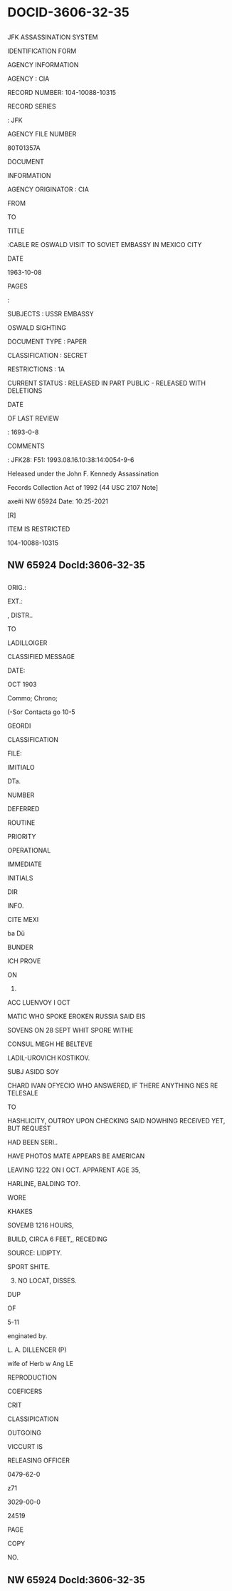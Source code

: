 # DOCID-3606-32-35

##
JFK ASSASSINATION SYSTEM

IDENTIFICATION FORM

AGENCY INFORMATION

AGENCY : CIA

RECORD NUMBER: 104-10088-10315

RECORD SERIES

: JFK

AGENCY FILE NUMBER

80T01357A

DOCUMENT

INFORMATION

AGENCY ORIGINATOR : CIA

FROM

TO

TITLE

:CABLE RE OSWALD VISIT TO SOVIET EMBASSY IN MEXICO CITY

DATE

1963-10-08

PAGES

:

SUBJECTS : USSR EMBASSY

OSWALD SIGHTING

DOCUMENT TYPE : PAPER

CLASSIFICATION : SECRET

RESTRICTIONS : 1A

CURRENT STATUS : RELEASED IN PART PUBLIC - RELEASED WITH DELETIONS

DATE

OF LAST REVIEW

: 1693-0-8

COMMENTS

: JFK28: F51: 1993.08.16.10:38:14:0054-9-6

Heleased under the John F. Kennedy Assassination

Fecords Collection Act of 1992 (44 USC 2107 Note]

axe#i NW 65924 Date: 10:25-2021

[R]

ITEM IS RESTRICTED

104-10088-10315

NW 65924 Docld:3606-32-35
---

##
ORIG.:

EXT.:

, DISTR..

TO

LADILLOIGER

CLASSIFIED MESSAGE

DATE:

OCT 1903

Commo; Chrono;

(-Sor Contacta go 10-5

GEORDI

CLASSIFICATION

FILE:

IMITIALO

DTa.

NUMBER

DEFERRED

ROUTINE

PRIORITY

OPERATIONAL

IMMEDIATE

INITIALS

DIR

INFO.

CITE MEXI

ba Dü

BUNDER

ICH PROVE

ON

1.

ACC LUENVOY I OCT

MATIC WHO SPOKE EROKEN RUSSIA SAID EIS

SOVENS ON 28 SEPT WHIT SPORE WITHE

CONSUL MEGH HE BELTEVE

LADIL-UROVICH KOSTIKOV.

SUBJ ASIDD SOY

CHARD IVAN OFYECIO WHO ANSWERED, IF THERE ANYTHING NES RE TELESALE

TO

HASHLICITY, OUTROY UPON CHECKING SAID NOWHING RECEIVED YET, BUT REQUEST

HAD BEEN SERI..

HAVE PHOTOS MATE APPEARS BE AMERICAN

LEAVING 1222 ON I OCT. APPARENT AGE 35,

HARLINE, BALDING TO?.

WORE

KHAKES

SOVEMB 1216 HOURS,

BUILD, CIRCA 6 FEET,, RECEDING

SOURCE: LIDIPTY.

SPORT SHITE.

3. NO LOCAT, DISSES.

DUP

OF

5-11

enginated by.

L. A. DILLENCER (P)

wife of Herb w Ang LE

REPRODUCTION

COEFICERS

CRIT

CLASSIPICATION

OUTGOING

VICCURT IS

RELEASING OFFICER

0479-62-0

z71

3029-00-0

24519

PAGE

COPY

NO.

NW 65924 Docld:3606-32-35
---

